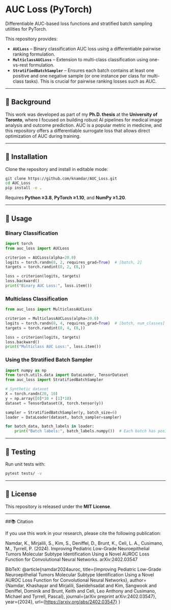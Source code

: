 # AUC Loss (PyTorch)

Differentiable AUC-based loss functions and stratified batch sampling utilities for PyTorch.

This repository provides:
- **`AUCLoss`** – Binary classification AUC loss using a differentiable pairwise ranking formulation.
- **`MulticlassAUCLoss`** – Extension to multi-class classification using one-vs-rest formulation.
- **`StratifiedBatchSampler`** – Ensures each batch contains at least one positive and one negative sample (or one instance per class for multi-class tasks). This is crucial for pairwise ranking losses such as AUC.

---

## 📖 Background

This work was developed as part of my **Ph.D. thesis** at the **University of Toronto**, where I focused on building robust AI pipelines for medical image analysis and outcome prediction. AUC is a popular metric in medicine, and this repository offers a differentiable surrogate loss that allows direct optimization of AUC during training.

---

## 🚀 Installation

Clone the repository and install in editable mode:

```bash
git clone https://github.com/knamdar/AUC_Loss.git
cd AUC_Loss
pip install -e .
```

Requires **Python ≥3.8**, **PyTorch ≥1.10**, and **NumPy ≥1.20**.

---

## 🧠 Usage

### Binary Classification

```python
import torch
from auc_loss import AUCLoss

criterion = AUCLoss(alpha=20.0)
logits = torch.randn(8, 2, requires_grad=True)  # [batch, 2]
targets = torch.randint(0, 2, (8,))

loss = criterion(logits, targets)
loss.backward()
print("Binary AUC Loss:", loss.item())
```

### Multiclass Classification

```python
from auc_loss import MulticlassAUCLoss

criterion = MulticlassAUCLoss(alpha=20.0)
logits = torch.randn(8, 4, requires_grad=True)  # [batch, num_classes]
targets = torch.randint(0, 4, (8,))

loss = criterion(logits, targets)
loss.backward()
print("Multiclass AUC Loss:", loss.item())
```

### Using the Stratified Batch Sampler

```python
import numpy as np
from torch.utils.data import DataLoader, TensorDataset
from auc_loss import StratifiedBatchSampler

# Synthetic dataset
X = torch.randn(20, 10)
y = np.array([0]*10 + [1]*10)
dataset = TensorDataset(X, torch.tensor(y))

sampler = StratifiedBatchSampler(y, batch_size=6)
loader = DataLoader(dataset, batch_sampler=sampler)

for batch_data, batch_labels in loader:
    print("Batch labels:", batch_labels.numpy())  # Each batch has positives and negatives
```

---

## 🧪 Testing

Run unit tests with:

```bash
pytest tests/ -v
```

---

## 📜 License

This repository is released under the **MIT License**.

---

##📚 Citation

If you use this work in your research, please cite the following publication:

Namdar, K., Mirjalili, S., Kim, S., Deniffel, D., Brunt, K., Celi, L. A., Cusimano, M., Tyrrell, P. (2024).
Improving Pediatric Low-Grade Neuroepithelial Tumors Molecular Subtype Identification Using a Novel AUROC Loss Function for Convolutional Neural Networks.
arXiv:2402.03547

BibTeX:
@article{namdar2024auroc,
  title={Improving Pediatric Low-Grade Neuroepithelial Tumors Molecular Subtype Identification Using a Novel AUROC Loss Function for Convolutional Neural Networks},
  author={Namdar, Khashayar and Mirjalili, Saeidehsadat and Kim, Sangwook and Deniffel, Dominik and Brunt, Keith and Celi, Leo Anthony and Cusimano, Michael and Tyrrell, Pascal},
  journal={arXiv preprint arXiv:2402.03547},
  year={2024},
  url={https://arxiv.org/abs/2402.03547}
}
